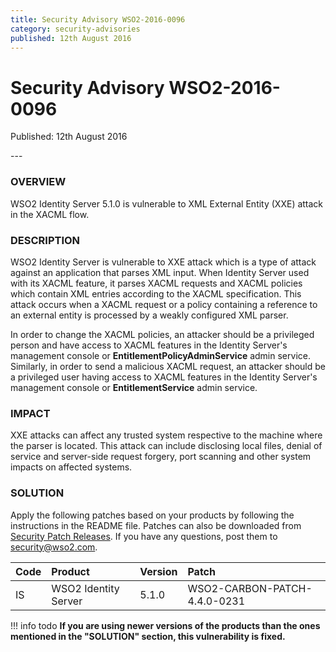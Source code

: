 ```yaml
---
title: Security Advisory WSO2-2016-0096
category: security-advisories
published: 12th August 2016
---
```


# Security Advisory WSO2-2016-0096

<p class="doc-info">Published: 12th August 2016</p>
---

### OVERVIEW
WSO2 Identity Server 5.1.0 is vulnerable to XML External Entity (XXE) attack in the XACML flow.


### DESCRIPTION
WSO2 Identity Server is vulnerable to XXE attack which is a type of attack against an application that parses XML input. When Identity Server used with its XACML feature, it parses XACML requests and XACML policies which contain XML entries according to the XACML specification. This attack occurs when a XACML request or a policy containing a reference to an external entity is processed by a weakly configured XML parser.

In order to change the XACML policies, an attacker should be a privileged person and have access to XACML features in the Identity Server's management console or **EntitlementPolicyAdminService** admin service. Similarly, in order to send a malicious XACML request, an attacker should be a privileged user having access to XACML features in the Identity Server's management console or **EntitlementService** admin service.


### IMPACT
XXE attacks can affect any trusted system respective to the machine where the parser is located. This attack can include disclosing local files, denial of service and server-side request forgery, port scanning and other system impacts on affected systems.


### SOLUTION
Apply the following patches based on your products by following the instructions in the README file. Patches can also be downloaded from [Security Patch Releases](https://wso2.com/security-patch-releases/). If you have any questions, post them to <security@wso2.com>.


| **Code** | **Product** | **Version** | **Patch** |
| :--- | :------ | :------ | :---- |
| IS | WSO2 Identity Server | 5.1.0 | WSO2-CARBON-PATCH-4.4.0-0231 |


!!! info todo
    **If you are using newer versions of the products than the ones mentioned in the "SOLUTION" section, this vulnerability is fixed.**
